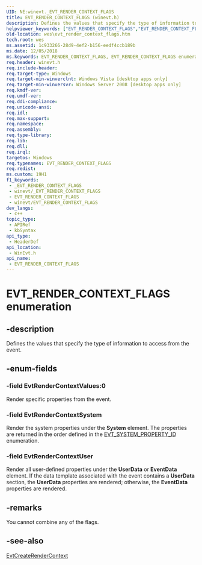 ```yaml
---
UID: NE:winevt._EVT_RENDER_CONTEXT_FLAGS
title: EVT_RENDER_CONTEXT_FLAGS (winevt.h)
description: Defines the values that specify the type of information to access from the event.
helpviewer_keywords: ["EVT_RENDER_CONTEXT_FLAGS","EVT_RENDER_CONTEXT_FLAGS enumeration [EventLog]","EvtRenderContextSystem","EvtRenderContextUser","EvtRenderContextValues","wes.evt_render_context_flags","winevt/EVT_RENDER_CONTEXT_FLAGS","winevt/EvtRenderContextSystem","winevt/EvtRenderContextUser","winevt/EvtRenderContextValues"]
old-location: wes\evt_render_context_flags.htm
tech.root: wes
ms.assetid: 1c933266-28d9-4ef2-b156-eedf4ccb189b
ms.date: 12/05/2018
ms.keywords: EVT_RENDER_CONTEXT_FLAGS, EVT_RENDER_CONTEXT_FLAGS enumeration [EventLog], EvtRenderContextSystem, EvtRenderContextUser, EvtRenderContextValues, wes.evt_render_context_flags, winevt/EVT_RENDER_CONTEXT_FLAGS, winevt/EvtRenderContextSystem, winevt/EvtRenderContextUser, winevt/EvtRenderContextValues
req.header: winevt.h
req.include-header: 
req.target-type: Windows
req.target-min-winverclnt: Windows Vista [desktop apps only]
req.target-min-winversvr: Windows Server 2008 [desktop apps only]
req.kmdf-ver: 
req.umdf-ver: 
req.ddi-compliance: 
req.unicode-ansi: 
req.idl: 
req.max-support: 
req.namespace: 
req.assembly: 
req.type-library: 
req.lib: 
req.dll: 
req.irql: 
targetos: Windows
req.typenames: EVT_RENDER_CONTEXT_FLAGS
req.redist: 
ms.custom: 19H1
f1_keywords:
 - _EVT_RENDER_CONTEXT_FLAGS
 - winevt/_EVT_RENDER_CONTEXT_FLAGS
 - EVT_RENDER_CONTEXT_FLAGS
 - winevt/EVT_RENDER_CONTEXT_FLAGS
dev_langs:
 - c++
topic_type:
 - APIRef
 - kbSyntax
api_type:
 - HeaderDef
api_location:
 - WinEvt.h
api_name:
 - EVT_RENDER_CONTEXT_FLAGS
---
```


# EVT_RENDER_CONTEXT_FLAGS enumeration


## -description

Defines the values that specify the type of information to access from the event.

## -enum-fields

### -field EvtRenderContextValues:0

Render specific properties from the event.

### -field EvtRenderContextSystem

Render the system properties under the <b>System</b> element. The properties are returned in the order defined in the <a href="/windows/desktop/api/winevt/ne-winevt-evt_system_property_id">EVT_SYSTEM_PROPERTY_ID</a> enumeration.

### -field EvtRenderContextUser

Render all user-defined properties under the <b>UserData</b> or <b>EventData</b> element. If the data template associated with the event contains a <b>UserData</b> section, the <b>UserData</b> properties are rendered; otherwise, the <b>EventData</b> properties are rendered.

## -remarks

You cannot combine any of the flags.

## -see-also

<a href="/windows/desktop/api/winevt/nf-winevt-evtcreaterendercontext">EvtCreateRenderContext</a>
